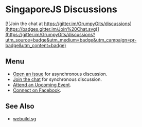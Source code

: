 # SingaporeJS Discussions

[![Join the chat at https://gitter.im/GrumpyGits/discussions](https://badges.gitter.im/Join%20Chat.svg)](https://gitter.im/GrumpyGits/discussions?utm_source=badge&utm_medium=badge&utm_campaign=pr-badge&utm_content=badge)

## Menu

* [Open an issue](https://github.com/GrumpyGits/discussions/issues/new) for asynchronous discussion.
* [Join the chat](https://gitter.im/GrumpyGits/discussions) for synchronous discussion.
* [Attend an Upcoming Event](http://www.meetup.com/Grumpy-Gits-SG/).
* [Connect on Facebook](https://www.facebook.com/groups/sggrumpygits/).

## See Also
* [webuild.sg](https://webuild.sg/)
